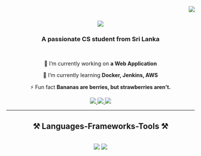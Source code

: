<img align="right" src="https://visitor-badge.laobi.icu/badge?page_id=salesp07.salesp07" />

<h1 align="center">
    <img src="https://readme-typing-svg.herokuapp.com/?font=Righteous&size=35&center=true&vCenter=true&width=500&height=70&duration=4000&lines=Hi+There!+👋;+I'm+Theja+Nethmina!;" />
</h1>

<h3 align="center">A passionate CS student from Sri Lanka </h3>

<br/>

<div align="center">
 
 🔭 I’m currently working on **a Web Application**
 
 🌱 I’m currently learning **Docker, Jenkins, AWS**

⚡ Fun fact **Bananas are berries, but strawberries aren't.**

 </div>
 
<div align="center"> 
  <a href="mailto:thejanethminasilva@gmail.com">
    <img src="https://img.shields.io/badge/Gmail-333333?style=for-the-badge&logo=gmail&logoColor=red" />
  </a>
  <a href="https://linkedin.com/in/thejanethmina" target="_blank">
    <img src="https://img.shields.io/badge/LinkedIn-0077B5?style=for-the-badge&logo=linkedin&logoColor=white" target="_blank" />
  </a>
  <a href="https://thejanethmina.github.io" target="_blank">
     <img src="https://img.shields.io/badge/Portfolio-FF5722?style=for-the-badge&logo=todoist&logoColor=white" target="_blank" /> <!-- sqlite, safari, google-chrome are other good icon options -->
  </a>
</div>

 <hr/>
 
<h2 align="center">⚒️ Languages-Frameworks-Tools ⚒️</h2>
<br/>
<div align="center">
    <img src="https://skillicons.dev/icons?i=react,bootstrap,php,html,css,vscode,github,ps,py,cpp" />
    <img src="https://skillicons.dev/icons?i=ableton,ansible,mysql,aws,docker" /><br>
</div>

<br/>
